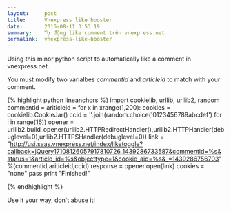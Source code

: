 ```yaml
---
layout:     post
title:      Vnexpress like booster
date:       2015-08-11 3:53:19
summary:    Tự động like comment trên vnexpress.net
permalink:	vnexpress-like-booster
---
```

Using this minor python script to automatically like a comment in vnexpress.net.

You must modify two varialbes _commentid_ and _articleid_ to match with your comment.

{% highlight python lineanchors %}
import cookielib, urllib, urllib2, random
commentid = 
ariticleid = 
for x in xrange(1,200):
	cookies = cookielib.CookieJar()
	ccid = ''.join(random.choice('0123456789abcdef') for i in range(16))
	opener = urllib2.build_opener(urllib2.HTTPRedirectHandler(),urllib2.HTTPHandler(debuglevel=0),urllib2.HTTPSHandler(debuglevel=0))
	link = "http://usi.saas.vnexpress.net/index/liketoggle?callback=jQuery17108126057917810726_1439286733587&commentid=%s&status=1&article_id=%s&objecttype=1&cookie_aid=%s&_=1439286756703" %(commentid,ariticleid,ccid)
	response = opener.open(link)
	cookies = "none"
	pass
print "Finished!"

{% endhighlight %}

Use it your way, don't abuse it!
